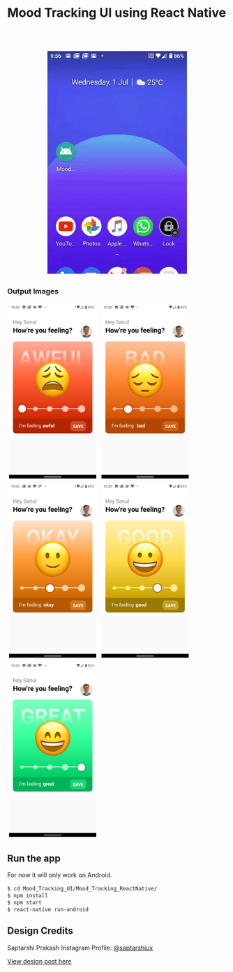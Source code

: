 # Mood Tracking UI using React Native
<br><br>

<p align="center">
<img style="padding:4px" src="/output/output.gif" width="320"/>
</p>

### Output Images
<p float="left">
  <img style="padding:4px" src="/output/awful_output.png" width="200" />
  <img style="padding:4px" src="/output/bad_output.png" width="200" /> 
  <img style="padding:4px" src="/output/okay_output.png" width="200" />
  <img style="padding:4px" src="/output/good_output.png" width="200" />
  <img style="padding:4px" src="/output/great_output.png" width="200" />
</p>

## Run the app
For now it will only work on Android.
```
$ cd Mood_Tracking_UI/Mood_Tracking_ReactNative/
$ npm install
$ npm start
$ react-native run-android
```

## Design Credits
Saptarshi Prakash
Instagram Profile: [@saptarshiux](https://instagram.com/saptarshiux?igshid=1bx0v75j6fjih)

[View design post here](https://www.instagram.com/p/B8ZNF4VjMv9/?igshid=1dya3zxr8wk0n)
